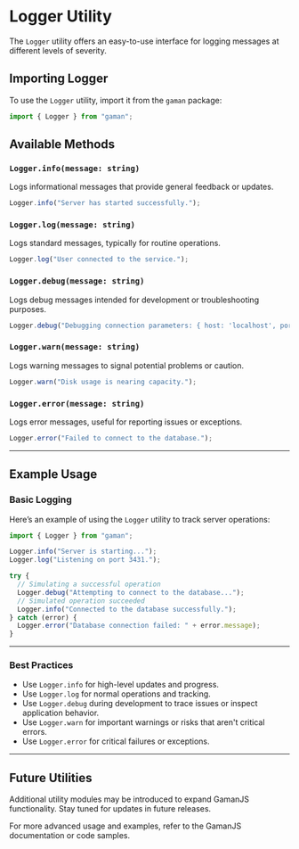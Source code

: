 # Logger Utility

The `Logger` utility offers an easy-to-use interface for logging messages at different levels of severity.

## Importing Logger

To use the `Logger` utility, import it from the `gaman` package:

```ts
import { Logger } from "gaman";
```

## Available Methods

### `Logger.info(message: string)`

Logs informational messages that provide general feedback or updates.

```ts
Logger.info("Server has started successfully.");
```

### `Logger.log(message: string)`

Logs standard messages, typically for routine operations.

```ts
Logger.log("User connected to the service.");
```

### `Logger.debug(message: string)`

Logs debug messages intended for development or troubleshooting purposes.

```ts
Logger.debug("Debugging connection parameters: { host: 'localhost', port: 3431 }");
```

### `Logger.warn(message: string)`

Logs warning messages to signal potential problems or caution.

```ts
Logger.warn("Disk usage is nearing capacity.");
```

### `Logger.error(message: string)`

Logs error messages, useful for reporting issues or exceptions.

```ts
Logger.error("Failed to connect to the database.");
```

---

## Example Usage

### Basic Logging

Here’s an example of using the `Logger` utility to track server operations:

```ts
import { Logger } from "gaman";

Logger.info("Server is starting...");
Logger.log("Listening on port 3431.");

try {
  // Simulating a successful operation
  Logger.debug("Attempting to connect to the database...");
  // Simulated operation succeeded
  Logger.info("Connected to the database successfully.");
} catch (error) {
  Logger.error("Database connection failed: " + error.message);
}
```

---

### Best Practices

* Use `Logger.info` for high-level updates and progress.
* Use `Logger.log` for normal operations and tracking.
* Use `Logger.debug` during development to trace issues or inspect application behavior.
* Use `Logger.warn` for important warnings or risks that aren't critical errors.
* Use `Logger.error` for critical failures or exceptions.

---

## Future Utilities

Additional utility modules may be introduced to expand GamanJS functionality. Stay tuned for updates in future releases.

For more advanced usage and examples, refer to the GamanJS documentation or code samples.
